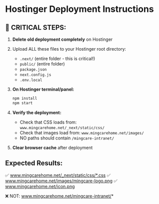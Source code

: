 # Hostinger Deployment Instructions

## 🚨 CRITICAL STEPS:

1. **Delete old deployment completely** on Hostinger
2. Upload ALL these files to your Hostinger root directory:
   - `.next/` (entire folder - this is critical!)
   - `public/` (entire folder)
   - `package.json`
   - `next.config.js`
   - `.env.local`

3. **On Hostinger terminal/panel:**
   ```bash
   npm install
   npm start
   ```

4. **Verify the deployment:**
   - Check that CSS loads from: `www.mingcarehome.net/_next/static/css/`
   - Check that images load from: `www.mingcarehome.net/images/`
   - NO paths should contain `/mingcare-intranet/`

5. **Clear browser cache** after deployment

## Expected Results:
✅ www.mingcarehome.net/_next/static/css/*.css
✅ www.mingcarehome.net/images/mingcare-logo.png
✅ www.mingcarehome.net/icon.png

❌ NOT: www.mingcarehome.net/mingcare-intranet/*
